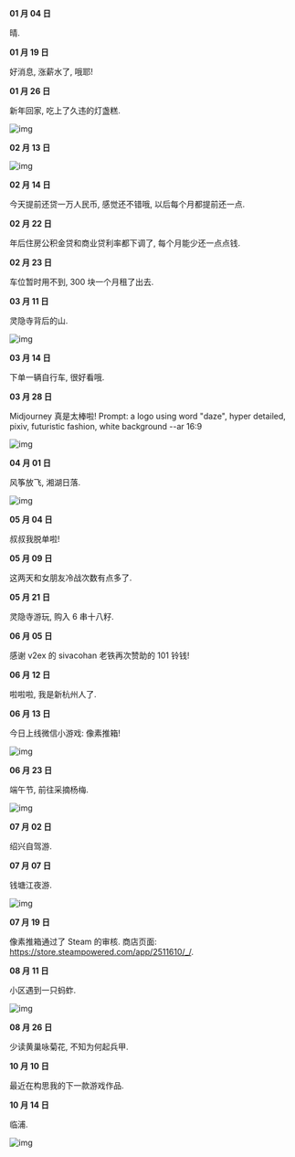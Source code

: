 **01 月 04 日**

晴.

**01 月 19 日**

好消息, 涨薪水了, 哦耶!

**01 月 26 日**

新年回家, 吃上了久违的灯盏糕.

![img](../../img/diary/2023/lantern.jpg)

**02 月 13 日**

![img](../../img/diary/2023/boat_in_the_rain.jpg)

**02 月 14 日**

今天提前还贷一万人民币, 感觉还不错哦, 以后每个月都提前还一点.

**02 月 22 日**

年后住房公积金贷和商业贷利率都下调了, 每个月能少还一点点钱.

**02 月 23 日**

车位暂时用不到, 300 块一个月租了出去.

**03 月 11 日**

灵隐寺背后的山.

![img](../../img/diary/2023/lingyin.jpg)

**03 月 14 日**

下单一辆自行车, 很好看哦.

**03 月 28 日**

Midjourney 真是太棒啦! Prompt: a logo using word "daze", hyper detailed, pixiv, futuristic fashion, white background --ar 16:9

![img](../../img/diary/2023/daze.jpg)

**04 月 01 日**

风筝放飞, 湘湖日落.

![img](../../img/diary/2023/sunset.jpg)

**05 月 04 日**

叔叔我脱单啦!

**05 月 09 日**

这两天和女朋友冷战次数有点多了.

**05 月 21 日**

灵隐寺游玩, 购入 6 串十八籽.

**06 月 05 日**

感谢 v2ex 的 sivacohan 老铁再次赞助的 101 铃钱!

**06 月 12 日**

啦啦啦, 我是新杭州人了.

**06 月 13 日**

今日上线微信小游戏: 像素推箱!

![img](../../img/diary/2023/boxes.jpg)

**06 月 23 日**

端午节, 前往采摘杨梅.

![img](../../img/diary/2023/bayberry.jpg)

**07 月 02 日**

绍兴自驾游.

**07 月 07 日**

钱塘江夜游.

![img](../../img/diary/2023/qiantang.jpg)

**07 月 19 日**

像素推箱通过了 Steam 的审核. 商店页面: <https://store.steampowered.com/app/2511610/_/>.

**08 月 11 日**

小区遇到一只蚂蚱.

![img](../../img/diary/2023/grasshopper.jpg)

**08 月 26 日**

少读黄巢咏菊花, 不知为何起兵甲.

**10 月 10 日**

最近在构思我的下一款游戏作品.

**10 月 14 日**

临浦.

![img](../../img/diary/2023/linpu.jpg)
